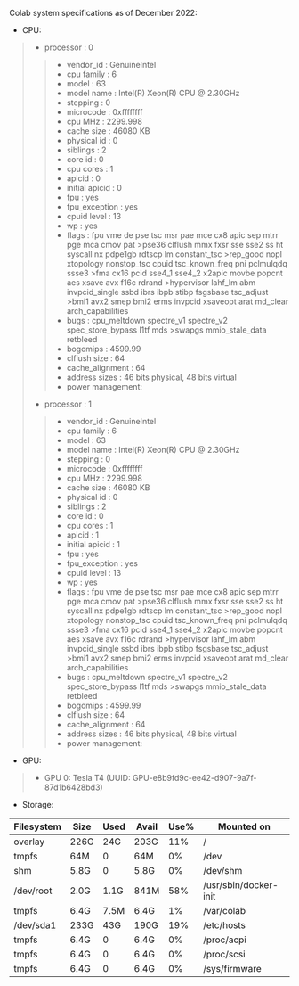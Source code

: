 Colab system specifications as of December 2022:

* CPU:
>* processor	: 0
>> * vendor_id	: GenuineIntel
>> * cpu family	: 6
>> * model		: 63
>> * model name	: Intel(R) Xeon(R) CPU @ 2.30GHz
>> * stepping	: 0
>> * microcode	: 0xffffffff
>> * cpu MHz		: 2299.998
>> * cache size	: 46080 KB
>> * physical id	: 0
>> * siblings	: 2
>> * core id		: 0
>> * cpu cores	: 1
>> * apicid		: 0
>> * initial apicid	: 0
>> * fpu		: yes
>> * fpu_exception	: yes
>> * cpuid level	: 13
>> * wp		: yes
>> * flags		: fpu vme de pse tsc msr pae mce cx8 apic sep mtrr pge mca cmov pat >pse36 clflush mmx fxsr sse sse2 ss ht syscall nx pdpe1gb rdtscp lm constant_tsc >rep_good nopl xtopology nonstop_tsc cpuid tsc_known_freq pni pclmulqdq ssse3 >fma cx16 pcid sse4_1 sse4_2 x2apic movbe popcnt aes xsave avx f16c rdrand >hypervisor lahf_lm abm invpcid_single ssbd ibrs ibpb stibp fsgsbase tsc_adjust >bmi1 avx2 smep bmi2 erms invpcid xsaveopt arat md_clear arch_capabilities
>> * bugs		: cpu_meltdown spectre_v1 spectre_v2 spec_store_bypass l1tf mds >swapgs mmio_stale_data retbleed
>> * bogomips	: 4599.99
>> * clflush size	: 64
>> * cache_alignment	: 64
>> * address sizes	: 46 bits physical, 48 bits virtual
>> * power management:
>
>* processor	: 1
>> * vendor_id	: GenuineIntel
>> * cpu family	: 6
>> * model		: 63
>> * model name	: Intel(R) Xeon(R) CPU @ 2.30GHz
>> * stepping	: 0
>> * microcode	: 0xffffffff
>> * cpu MHz		: 2299.998
>> * cache size	: 46080 KB
>> * physical id	: 0
>> * siblings	: 2
>> * core id		: 0
>> * cpu cores	: 1
>> * apicid		: 1
>> * initial apicid	: 1
>> * fpu		: yes
>> * fpu_exception	: yes
>> * cpuid level	: 13
>> * wp		: yes
>> * flags		: fpu vme de pse tsc msr pae mce cx8 apic sep mtrr pge mca cmov pat >pse36 clflush mmx fxsr sse sse2 ss ht syscall nx pdpe1gb rdtscp lm constant_tsc >rep_good nopl xtopology nonstop_tsc cpuid tsc_known_freq pni pclmulqdq ssse3 >fma cx16 pcid sse4_1 sse4_2 x2apic movbe popcnt aes xsave avx f16c rdrand >hypervisor lahf_lm abm invpcid_single ssbd ibrs ibpb stibp fsgsbase tsc_adjust >bmi1 avx2 smep bmi2 erms invpcid xsaveopt arat md_clear arch_capabilities
>> * bugs		: cpu_meltdown spectre_v1 spectre_v2 spec_store_bypass l1tf mds >swapgs mmio_stale_data retbleed
>> * bogomips	: 4599.99
>> * clflush size	: 64
>> * cache_alignment	: 64
>> * address sizes	: 46 bits physical, 48 bits virtual
>> * power management:

* GPU:
>* GPU 0: Tesla T4 (UUID: GPU-e8b9fd9c-ee42-d907-9a7f-87d1b6428bd3)

* Storage:

| Filesystem | Size | Used | Avail | Use% | Mounted on            |
|------------|------|------|-------|------|-----------------------|
| overlay    | 226G | 24G  | 203G  | 11%  | /                     |
| tmpfs      | 64M  | 0    | 64M   | 0%   | /dev                  |
| shm        | 5.8G | 0    | 5.8G  | 0%   | /dev/shm              |
| /dev/root  | 2.0G | 1.1G | 841M  | 58%  | /usr/sbin/docker-init |
| tmpfs      | 6.4G | 7.5M | 6.4G  | 1%   | /var/colab            |
| /dev/sda1  | 233G | 43G  | 190G  | 19%  | /etc/hosts            |
| tmpfs      | 6.4G | 0    | 6.4G  | 0%   | /proc/acpi            |
| tmpfs      | 6.4G | 0    | 6.4G  | 0%   | /proc/scsi            |
| tmpfs      | 6.4G | 0    | 6.4G  | 0%   | /sys/firmware         |


